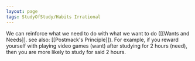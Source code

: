 ```yaml
---
layout: page
tags: StudyOfStudy/Habits Irrational 
---
```


We can reinforce what we need to do with what we want to do ([[Wants and Needs]]. see also: [[Postmack's Principle]]). For example, if you reward yourself with playing video games (want) after studying for 2 hours (need), then you are more likely to study for said 2 hours.